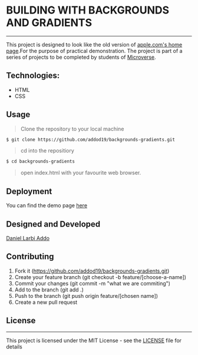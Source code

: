 
# BUILDING WITH BACKGROUNDS AND GRADIENTS
----

This project is designed to look like the old version of [apple.com's home page](https://web.archive.org/web/20140301004610/http://www.apple.com/).For the purpose of practical demonstration. The project is part of a series of projects to be completed by students of [Microverse](https://www.microverse.org/).



## Technologies:

   - HTML
   - CSS


   
## Usage

> Clone the repository to your local machine

```sh
$ git clone https://github.com/addod19/backgrounds-gradients.git
```

> cd into the repositiory

```sh
$ cd backgrounds-gradients
```
> open index.html with your favourite web browser.


## Deployment


You can find the demo page [here](https://github.com/addod19/backgrounds-gradients/blob/dev/index.html)

## Designed and Developed

[Daniel Larbi Addo](www.github.com/addod19)

## Contributing 


1. Fork it (https://github.com/addod19/backgrounds-gradients.git)
2.  Create your feature branch (git checkout -b feature/[choose-a-name])
3.  Commit your changes (git commit -m "what we are commiting")
4.  Add to the branch (git add .)
5.  Push to the branch (git push origin feature/[chosen name])
6.  Create a new pull request

## License
----

This project is licensed under the MIT License - see the [LICENSE](./LICENSE.md) file for details

